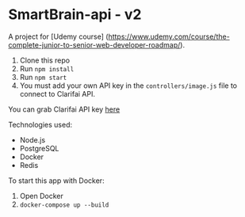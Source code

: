 # SmartBrain-api - v2
A project for [Udemy course] (https://www.udemy.com/course/the-complete-junior-to-senior-web-developer-roadmap/).

1. Clone this repo
2. Run `npm install`
3. Run `npm start`
4. You must add your own API key in the `controllers/image.js` file to connect to Clarifai API.

You can grab Clarifai API key [here](https://www.clarifai.com/)


Technologies used:
* Node.js
* PostgreSQL
* Docker
* Redis


To start this app with Docker:

1. Open Docker
2. `docker-compose up --build`
